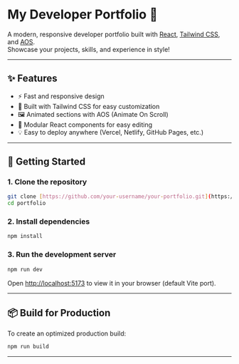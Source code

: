 # My Developer Portfolio 🚀

A modern, responsive developer portfolio built with [React](https://react.dev/), [Tailwind CSS](https://tailwindcss.com/), and [AOS](https://michalsnik.github.io/aos/).  
Showcase your projects, skills, and experience in style!

---

## ✨ Features

- ⚡ Fast and responsive design
- 🎨 Built with Tailwind CSS for easy customization
- 🖼️ Animated sections with AOS (Animate On Scroll)
- 📁 Modular React components for easy editing
- 💡 Easy to deploy anywhere (Vercel, Netlify, GitHub Pages, etc.)

---

## 🚀 Getting Started

### 1. **Clone the repository**
```bash
git clone [https://github.com/your-username/your-portfolio.git](https://github.com/Niyati1206/portfolio.git)
cd portfolio
```

### 2. **Install dependencies**
```bash
npm install
```

### 3. **Run the development server**
```bash
npm run dev
```
Open [http://localhost:5173](http://localhost:5173) to view it in your browser (default Vite port).

---

## 📦 Build for Production

To create an optimized production build:
```bash
npm run build
```


---




